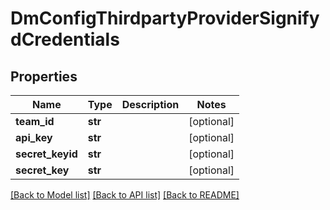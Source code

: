 # DmConfigThirdpartyProviderSignifydCredentials

## Properties
Name | Type | Description | Notes
------------ | ------------- | ------------- | -------------
**team_id** | **str** |  | [optional] 
**api_key** | **str** |  | [optional] 
**secret_keyid** | **str** |  | [optional] 
**secret_key** | **str** |  | [optional] 

[[Back to Model list]](../README.md#documentation-for-models) [[Back to API list]](../README.md#documentation-for-api-endpoints) [[Back to README]](../README.md)


